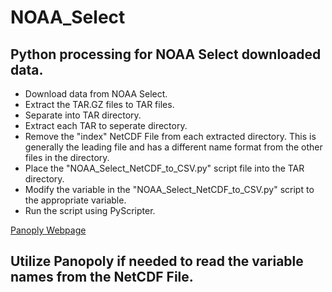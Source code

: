 # NOAA_Select
## Python processing for NOAA Select downloaded data.

* Download data from NOAA Select.
* Extract the TAR.GZ files to TAR files.
* Separate into TAR directory.
* Extract each TAR to seperate directory.
* Remove the "index" NetCDF File from each extracted directory.  This is generally the leading file and has a different name format from the other files in the directory.
* Place the "NOAA_Select_NetCDF_to_CSV.py" script file into the TAR directory.
* Modify the variable in the "NOAA_Select_NetCDF_to_CSV.py" script to the appropriate variable.
* Run the script using PyScripter.

[Panoply Webpage](https://www.giss.nasa.gov/tools/panoply/)
## Utilize Panopoly if needed to read the variable names from the NetCDF File.


